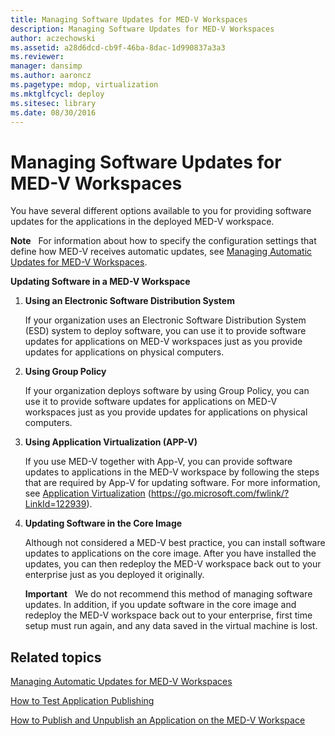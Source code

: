```yaml
---
title: Managing Software Updates for MED-V Workspaces
description: Managing Software Updates for MED-V Workspaces
author: aczechowski
ms.assetid: a28d6dcd-cb9f-46ba-8dac-1d990837a3a3
ms.reviewer: 
manager: dansimp
ms.author: aaroncz
ms.pagetype: mdop, virtualization
ms.mktglfcycl: deploy
ms.sitesec: library
ms.date: 08/30/2016
---
```



# Managing Software Updates for MED-V Workspaces


You have several different options available to you for providing software updates for the applications in the deployed MED-V workspace.

**Note**  
For information about how to specify the configuration settings that define how MED-V receives automatic updates, see [Managing Automatic Updates for MED-V Workspaces](managing-automatic-updates-for-med-v-workspaces.md).

 

**Updating Software in a MED-V Workspace**

1.  **Using an Electronic Software Distribution System**

    If your organization uses an Electronic Software Distribution System (ESD) system to deploy software, you can use it to provide software updates for applications on MED-V workspaces just as you provide updates for applications on physical computers.

2.  **Using Group Policy**

    If your organization deploys software by using Group Policy, you can use it to provide software updates for applications on MED-V workspaces just as you provide updates for applications on physical computers.

3.  **Using Application Virtualization (APP-V)**

    If you use MED-V together with App-V, you can provide software updates to applications in the MED-V workspace by following the steps that are required by App-V for updating software. For more information, see [Application Virtualization](https://go.microsoft.com/fwlink/?LinkId=122939) (https://go.microsoft.com/fwlink/?LinkId=122939).

4.  **Updating Software in the Core Image**

    Although not considered a MED-V best practice, you can install software updates to applications on the core image. After you have installed the updates, you can then redeploy the MED-V workspace back out to your enterprise just as you deployed it originally.

    **Important**  
    We do not recommend this method of managing software updates. In addition, if you update software in the core image and redeploy the MED-V workspace back out to your enterprise, first time setup must run again, and any data saved in the virtual machine is lost.

     

## Related topics


[Managing Automatic Updates for MED-V Workspaces](managing-automatic-updates-for-med-v-workspaces.md)

[How to Test Application Publishing](how-to-test-application-publishing.md)

[How to Publish and Unpublish an Application on the MED-V Workspace](how-to-publish-and-unpublish-an-application-on-the-med-v-workspace.md)

 

 





